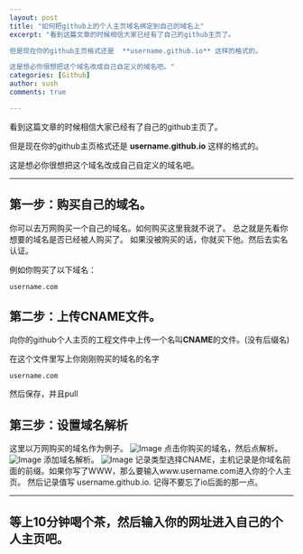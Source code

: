 ```yaml
---
layout: post
title: "如何把github上的个人主页域名绑定到自己的域名上"
excerpt: "看到这篇文章的时候相信大家已经有了自己的github主页了。  

但是现在你的github主页格式还是  **username.github.io** 这样的格式的。  

这是想必你很想把这个域名改成自己自定义的域名吧。"
categories: [Github]
author: sush
comments: true

---
```


看到这篇文章的时候相信大家已经有了自己的github主页了。  

但是现在你的github主页格式还是  **username.github.io** 这样的格式的。  

这是想必你很想把这个域名改成自己自定义的域名吧。

***

## 第一步：购买自己的域名。

你可以去万网购买一个自己的域名。如何购买这里我就不说了。 总之就是先看你想要的域名是否已经被人购买了。 如果没被购买的话，你就买下他。然后去实名认证。

例如你购买了以下域名：

    username.com


## 第二步：上传CNAME文件。

向你的github个人主页的工程文件中上传一个名叫**CNAME**的文件。(没有后缀名)

在这个文件里写上你刚刚购买的域名的名字

    username.com

然后保存，并且pull

## 第三步：设置域名解析

这里以万网购买的域名作为例子。
![Image](http://p1.bqimg.com/567571/386edf7d9a255fc5.png)
点击你购买的域名，然后点解析。
![Image](http://p1.bpimg.com/567571/237968e07c0dac8e.png)
添加域名解析。
![Image](http://p1.bpimg.com/567571/34b7e3321e13b819.png)
记录类型选择CNAME，主机记录是你域名前面的前缀。如果你写了WWW，那么要输入www.username.com进入你的个人主页。  然后记录值写 username.github.io.    记得不要忘了io后面的那一点。

***

## 等上10分钟喝个茶，然后输入你的网址进入自己的个人主页吧。
